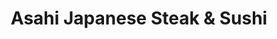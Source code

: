 ---
layout: place
title: Asahi Japanese Steak & Sushi
permalink: /georgia/marietta/asahi-japanese-steak-sushi.html
stateAbbr: GA
stateName: Georgia
cityName: Marietta
seo:
  type: restaurant
  links: http://www.asahimarietta.com/
place_id: ChIJN2DvezFt9YgR_tyo5ulJjEM
photos:
  - name: >-
      places/ChIJN2DvezFt9YgR_tyo5ulJjEM/photos/AeeoHcLtBw3grR4pmYLyus7_h9tFDgCYTojOl-udmRgw_NR5Ey1wYBGOEZP8TiUX9W6oESb8fhUpdjtGzDhApgwYQyGubuz9nkJQpzMVp2qjuTclQZfwbKbxdlZeTd-murLBhbA_eS6Rx_kqX6GBGDp5dWMdtimuEz_da5d0twdaQLUrUo5lLABnIOBv7a3CAfVWoXNAKQhCLoiZXWAatFCQYisgGk8HGJvfKZzP8HJlmNNscnZTNRtfk_joa7hYLOJwG3vHcDo6xBURsVE3poBTPVoSXr3A_LsE6i_i-y0UAa2TjF3s29-tyKGdQaw1x-pCeO-mJzxvaUffo6kPhQgSRiPLNIhE4aMRQuKIfI8vfSgDmMmi8p4pGEQSqVB2Rsh4Y60tY0GWhanKqTdGemgeiWjLfuhBg480bnVVUFofE-uMIGWC
    widthPx: 4080
    heightPx: 3072
    authorAttributions:
      - displayName: Milton Courts
        uri: https://maps.google.com/maps/contrib/100454068167312381603
        photoUri: >-
          https://lh3.googleusercontent.com/a-/ALV-UjUjQtgAXo7g8amZNzm3ZHYKypMhYBq1VIJSKb5XzBCXZi9UdI2ZGw=s100-p-k-no-mo
    flagContentUri: >-
      https://www.google.com/local/imagery/report/?cb_client=maps_api_places.places_api&image_key=!1e10!2sCIHM0ogKEICAgID1u7f97gE&hl=en-US
    googleMapsUri: >-
      https://www.google.com/maps/place//data=!3m4!1e2!3m2!1sCIHM0ogKEICAgID1u7f97gE!2e10!4m2!3m1!1s0x88f56d317bef6037:0x438c49e9e6a8dcfe
  - name: >-
      places/ChIJN2DvezFt9YgR_tyo5ulJjEM/photos/AeeoHcLX61BG5v-ZQh1an6M4OGB7yh7Fq5n5KHVXKzvNsox4B2eQyPwY-8g5G-aLHJ0NKEgT50vQZdIlVwgJkBf2JYaRTFsoNddqEAV2ws-TK2sXSjxdEA75bpsaFj8XKEW4fV-GqyXSJcvnJpHe8DaoTYYXj-n2ZBrbSDZxm9UZ1mKnwNhzc0wYUPs9K3yFheH20MxKZwPFD3wYnoWNpi9NuGTtJFQ1rr1P5tAco8ExdK-ZWwukHpw73wDe1BrbIMLIIZUEE5N1zXHiabXSwBXiXDdf3qmJCQqzOcV4NnxyLevqYvHRLwVpeWvN2et7WCTTyhrBErrfdF37rzdcSQhQStQn688Q_LxBPmTBFZ3XMZ-CccvUMgM0ySG_NEok5ZAkeBB_eJMfZUFvTVRMx7OskcaAH5NnYhYRPx834EitHMaashvT
    widthPx: 4032
    heightPx: 3024
    authorAttributions:
      - displayName: Natalia Freeman
        uri: https://maps.google.com/maps/contrib/117558185407399350002
        photoUri: >-
          https://lh3.googleusercontent.com/a-/ALV-UjXNaGK3yy5fyU-WY3NtMZJZHtGUriuxSyxf6mcnoEjGWROUgMw=s100-p-k-no-mo
    flagContentUri: >-
      https://www.google.com/local/imagery/report/?cb_client=maps_api_places.places_api&image_key=!1e10!2sCIHM0ogKEICAgICWz837lwE&hl=en-US
    googleMapsUri: >-
      https://www.google.com/maps/place//data=!3m4!1e2!3m2!1sCIHM0ogKEICAgICWz837lwE!2e10!4m2!3m1!1s0x88f56d317bef6037:0x438c49e9e6a8dcfe
  - name: >-
      places/ChIJN2DvezFt9YgR_tyo5ulJjEM/photos/AeeoHcJfq1dZz4lKqcue22IQ-W7oe4nV6k3xEbFYugLfT8Mk8TjlZjgU02PsIix1azSeqwQGWvlE4ycYnlUpy2RyIp7QcQE3Fzd8aBbJZmWpczJqSjXDPQKpNBHByzC-QN5-D9XkIBEYCpa9a-SnkEsDYWoUAmjOEj7G1RhLqpC_9DL82V58sII5Xn-GMnl3kPA89N4UvB3RUdwBtWWrWYdv7AXKA_5a8EdViDe74AAxPLYV3YUcsSNYrbcRXT49Wk4yw0-ibNgnomlcDOSFKHdcReJtFVecNmUH8pQPueyqDuqgq21yQRfwQYyNt4tZXQT8k61bXTfhtorJd_XZZV6I-yoycYnTLvCJ8T78oc8XPxN7kZokuS8hZao5ub_Na6JxwAAj8s8n82YOYjYRo8YYTxjDMN-rnoxgFugspPBARBRjkw
    widthPx: 4048
    heightPx: 3036
    authorAttributions:
      - displayName: Google Top Reviewers
        uri: https://maps.google.com/maps/contrib/101560235070244255435
        photoUri: >-
          https://lh3.googleusercontent.com/a-/ALV-UjW4EyEzzimfOsEgNiaAD8zD17wbK4k1SNFjwnNa_4JlK4hINYrm5Q=s100-p-k-no-mo
    flagContentUri: >-
      https://www.google.com/local/imagery/report/?cb_client=maps_api_places.places_api&image_key=!1e10!2sCIHM0ogKEICAgICEyaucTw&hl=en-US
    googleMapsUri: >-
      https://www.google.com/maps/place//data=!3m4!1e2!3m2!1sCIHM0ogKEICAgICEyaucTw!2e10!4m2!3m1!1s0x88f56d317bef6037:0x438c49e9e6a8dcfe
  - name: >-
      places/ChIJN2DvezFt9YgR_tyo5ulJjEM/photos/AeeoHcLTQwzVsmNdSpLF4312ajXSRuRYyVhM2AmBf3vFCY467opVw0NTbsO-o1Cg4YRPgxVddMcPRWElBYvvrlFOYgOI9ka9u3eo8GQqs0Ip41kjOMR6kI8j72z3exruPPIy4lTblGWGTiMUgJvLp_578JiffQ6OklJmv_tbpZPuOiFXKODZxLuuLVnxOyRIKWiZ32VaqMaA3SrNNDtI54Wza-Xx5kC6VGcrIAYCZLM3VELYazCfhptxZApAd9oOX66qzzFMbgcBtlvj40RLIyykgo9vpQQneOoz3sSXLA6K761jBEZBNiZtkQgKpONaUR23a_vrKkkAV9jMoCakqT-lKFT01GvD2zB54U8eb2j7KFy7PsVHgYWkSQYRcalJAUMc1kSUtrxO580M6-FautZDXODts5DN4MwHYkXTO9c72nqpA1lW
    widthPx: 4032
    heightPx: 3024
    authorAttributions:
      - displayName: Julio Cesar Mayo Chavez
        uri: https://maps.google.com/maps/contrib/117686527306532667772
        photoUri: >-
          https://lh3.googleusercontent.com/a-/ALV-UjVP-rLF1A1idfRrTy7NVdX8mDiCUCJ0zO5F-RqU7s_lqy1rU9iEUg=s100-p-k-no-mo
    flagContentUri: >-
      https://www.google.com/local/imagery/report/?cb_client=maps_api_places.places_api&image_key=!1e10!2sCIHM0ogKEICAgICdr9ulggE&hl=en-US
    googleMapsUri: >-
      https://www.google.com/maps/place//data=!3m4!1e2!3m2!1sCIHM0ogKEICAgICdr9ulggE!2e10!4m2!3m1!1s0x88f56d317bef6037:0x438c49e9e6a8dcfe
  - name: >-
      places/ChIJN2DvezFt9YgR_tyo5ulJjEM/photos/AeeoHcJ-hcIhG4GxTQHKnSDwsFqG94VrH2uT2rQIi6xKDPbl9wxo8rGJGzuYKYtfTGeLEeV-uQGqcB3C7Alc19lYBeGKGqrhbZrJyroOEoNF8McSNTxn5NJyVg2TvfLvoRTtL4lfJyPK_5-fdnFfl2W7xfBp2ePP2madwC0iL8ctHhbpRPQnN3duJs7tXxKTs3YvPjK2GkqIBFVP2n9FyisyvmM5rnCUlJ6Y_QqhmtTu8TpapMt9n8DDk9kx4LPaHpAT4oeGVYA2dZlYqaKh04sQxBd9b5z5VreEdIuQL8BxAm4tfWN5Gz30K7tMzBEbr9RsaGXEEva9A6Q9JM0lwk3Rx8LmgAmIzgqs45073QPa0n4tc8ky-_1Kg3eiKnJ97GNoYlqZVgbpB1Uy8y0vz22dwF3pWAgibQBaGqqIILTgumRzL3we
    widthPx: 3024
    heightPx: 4032
    authorAttributions:
      - displayName: Julio Cesar Mayo Chavez
        uri: https://maps.google.com/maps/contrib/117686527306532667772
        photoUri: >-
          https://lh3.googleusercontent.com/a-/ALV-UjVP-rLF1A1idfRrTy7NVdX8mDiCUCJ0zO5F-RqU7s_lqy1rU9iEUg=s100-p-k-no-mo
    flagContentUri: >-
      https://www.google.com/local/imagery/report/?cb_client=maps_api_places.places_api&image_key=!1e10!2sCIHM0ogKEICAgICdr9ulogE&hl=en-US
    googleMapsUri: >-
      https://www.google.com/maps/place//data=!3m4!1e2!3m2!1sCIHM0ogKEICAgICdr9ulogE!2e10!4m2!3m1!1s0x88f56d317bef6037:0x438c49e9e6a8dcfe
  - name: >-
      places/ChIJN2DvezFt9YgR_tyo5ulJjEM/photos/AeeoHcK2BF8t4C_kroMTZ0kcApAxRMzk_MjV3UoLuAkB9vnATe8nKQf1fBtEShxIhGtMryEGOTUyRCXIpxilyevHwzct-cIx8NRN1ho3CJeo_MZsTsVKDEED9spuXnteskCDYHcuwQLwcTSOgAUqkeq6OGzTFFDkh1asKrnryjSoJ9ECL-IIWHiIYYBtWQuIOnnRI9_VC2UHXdoS8Z_dkI2g_2DNJhE9ieni-XNt7X7iekYkwbc5l9ZjRVsTVrX6YgQiaMHAz-D06IMUv7B6CBv_lA-eT-Nb23kBtNV9JmiQtfv9d1ZxwuxhEN69XVUrTRE57snpj4tg0whvzzTbEG_mh1YeLIGm7hK65wKEAMVHH2VTGEUsMK3ccEZkqtIHWb59ngQfplmy4sZBiaBzccR-S5Fs5NcJ7wmM4REvSxXR0CDXFA
    widthPx: 4032
    heightPx: 3024
    authorAttributions:
      - displayName: Brian Inman
        uri: https://maps.google.com/maps/contrib/111556929618302954768
        photoUri: >-
          https://lh3.googleusercontent.com/a-/ALV-UjWHsgbizZBkgxp4nue-rExf2-SUQG_lTX65aX_8pOFXXmnXP3Lc=s100-p-k-no-mo
    flagContentUri: >-
      https://www.google.com/local/imagery/report/?cb_client=maps_api_places.places_api&image_key=!1e10!2sCIHM0ogKEICAgIDr17DFHQ&hl=en-US
    googleMapsUri: >-
      https://www.google.com/maps/place//data=!3m4!1e2!3m2!1sCIHM0ogKEICAgIDr17DFHQ!2e10!4m2!3m1!1s0x88f56d317bef6037:0x438c49e9e6a8dcfe
  - name: >-
      places/ChIJN2DvezFt9YgR_tyo5ulJjEM/photos/AeeoHcIm6o4_ygVay_a6F3F0edYzrO5j2uSjzq5K7I7xrnZj5d8O9IQm3M1h9dIqDel9_BnkQesxGzq0xbQ7FhpZpeaIwS5YMJsME1CMAqYPa_oD9K4FPQCJhYWWCRAiDAghj25rB218w4AmATZ6cPTRkIvb279te2oc1x_FEZzZFSXGO2lMf_H7Q3LkCVm5_byMjXBYIGd890u4as53UhBm2zG9JcqIrDQGOlB0zd76xgq3l4mt9mLwkY1dZdv1rKbZ55e7p0adwyXMVSbslMLC_aXHDtfjSnoGeQmWb9DsbOFUIOklXGXp_BYg64b_KhKLCueWuLLa-J8venbO5Og4iYDUkhbqR1RVAOO5k8qXe52ScGzEZY6O0IVVe-4GvCGJu6wKgwSs7odTyD5B7MxHjhbhJQu1pPkRwuwZHv2v1kHCGHxN
    widthPx: 4032
    heightPx: 3024
    authorAttributions:
      - displayName: John Hardin
        uri: https://maps.google.com/maps/contrib/112431200073963334616
        photoUri: >-
          https://lh3.googleusercontent.com/a-/ALV-UjW1yqCg16V9nwyainh8h9mHBwY5znPTPdoKMY-deyzMOF7tWMwokw=s100-p-k-no-mo
    flagContentUri: >-
      https://www.google.com/local/imagery/report/?cb_client=maps_api_places.places_api&image_key=!1e10!2sCIHM0ogKEICAgIDE3M_R5gE&hl=en-US
    googleMapsUri: >-
      https://www.google.com/maps/place//data=!3m4!1e2!3m2!1sCIHM0ogKEICAgIDE3M_R5gE!2e10!4m2!3m1!1s0x88f56d317bef6037:0x438c49e9e6a8dcfe
  - name: >-
      places/ChIJN2DvezFt9YgR_tyo5ulJjEM/photos/AeeoHcIqohjkGD79-UbCqfBEqM5pUeluwv9xJosZ9ERlkAv_dWSjPnV8ft0D4JWZFTQXF2O6F2ABrRNDo25EMxF4jxokcXXpFRLClfaPJLuyVEyiPRMUZKMNwPwyc_LYMahddw536T28gtoa43SUWQeaNRDFCXU9RNe04vTvPe7-uLJYyjrDRgscds1jZkSbdRRujp4k0FNFCttGSiXix2Mh2PmkqU4CO8f9MP97wI3tS_wJlFvDSlDoIBoNrMbt3Ex5gxrlR-lIa1stjrRjeon0rY7Y_hlM5-hHyT3cMTKUiI93ZHsRxdb1Ors_-QrIUiuW1DGcKM1ftT0swfExgY66uucjkdp7lSEw3vPClgRzsr5zSc6BGeGEKV8CNg0rJG1sNhfPIxyQfjD2lBzwbujiC3EWVseJA4W5xNMPkkpD4RYF-XBp
    widthPx: 4032
    heightPx: 3024
    authorAttributions:
      - displayName: John Hardin
        uri: https://maps.google.com/maps/contrib/112431200073963334616
        photoUri: >-
          https://lh3.googleusercontent.com/a-/ALV-UjW1yqCg16V9nwyainh8h9mHBwY5znPTPdoKMY-deyzMOF7tWMwokw=s100-p-k-no-mo
    flagContentUri: >-
      https://www.google.com/local/imagery/report/?cb_client=maps_api_places.places_api&image_key=!1e10!2sCIHM0ogKEICAgIDE3M_R2QE&hl=en-US
    googleMapsUri: >-
      https://www.google.com/maps/place//data=!3m4!1e2!3m2!1sCIHM0ogKEICAgIDE3M_R2QE!2e10!4m2!3m1!1s0x88f56d317bef6037:0x438c49e9e6a8dcfe
  - name: >-
      places/ChIJN2DvezFt9YgR_tyo5ulJjEM/photos/AeeoHcL6UXrYflMudUYhHooFeJowzpEbCmCj47CJ0HLcXvcWzclSvCOahhVJrqcd-JhXpWMGCQDKjp7RAqHzKKRcZ33qCv4MDARnJoK3QSNmThvNj27RGzUWP_sS8SsI6Aur8uVxVT-aPVDWttvxNs6_OJdw_wl4Rf6rph3v_Gbg8CHlnE3wOM8ImKczo8c6G_7gK8s_V3RYambqwJBGUYeCCLkpEw1eZAfwekqPZ-UhhFj6cEaTkDwiXvkcmKj8Yq0rZVSHa4U-76xp8gwDZ63X17yzB5k5EhACB04x7ogLnr2mZqXd7MD5ed8VuHvz_5eietNFkIcVVY4DxXU3GzaemoAsdJfbjOtIUy8aDsikGlzSFpm8pOG0YwMWEpAGmJEQ9GY_zG0vi2CHeEHMBjDPthok22-qnGx5HA39kDXVBXeA-A
    widthPx: 3096
    heightPx: 4128
    authorAttributions:
      - displayName: randy dart
        uri: https://maps.google.com/maps/contrib/113012072096844780803
        photoUri: >-
          https://lh3.googleusercontent.com/a-/ALV-UjVd_f0U5hSI056ZReJhMagnbUravDTPoqFweBwCeG6bBb5vcw8n=s100-p-k-no-mo
    flagContentUri: >-
      https://www.google.com/local/imagery/report/?cb_client=maps_api_places.places_api&image_key=!1e10!2sCIHM0ogKEICAgIDyru7RRQ&hl=en-US
    googleMapsUri: >-
      https://www.google.com/maps/place//data=!3m4!1e2!3m2!1sCIHM0ogKEICAgIDyru7RRQ!2e10!4m2!3m1!1s0x88f56d317bef6037:0x438c49e9e6a8dcfe
  - name: >-
      places/ChIJN2DvezFt9YgR_tyo5ulJjEM/photos/AeeoHcJvvBkvy8tpl3qnJe45yWWWdp8d97Eiqmmbfbp63lWOJnNDlcRVtFvrzJTb8rH4jqhQGTpE20wc57tyPAIfnmGzlI4ELXj7W4YQoRGdpbOCX6gCl85CKuYyl41r8fLQgsjtrgh4QXcQNI2DcEVidi_oYhzoaENVNnetiQ4O0zdJt2RvKV97pTOS7cHbtAcxbQ67ZSfDlk6GMzO_SgJY7IM9GRCQLZ-YXC3hrwU4i4-e661kJtxNqBN35uPjm3G-l7Gn5wxaNt5VcVn84CigaVl9ZlQf3eLA9ZF9r2V690IiYBg5Pq4HrZ_uF_sJXO5pHIgzvGQJYL5e8cJQw0KqHoRfQtmw4kkCtFaQDjC3MPV5Got_GVSBVtu2telZ118HgQoKkxjWFyj6fgx-LXoumWwO6B0Qcvb0cEGGq0SQ9BX-uA
    widthPx: 3264
    heightPx: 1836
    authorAttributions:
      - displayName: Jose Valer
        uri: https://maps.google.com/maps/contrib/114772418140329091879
        photoUri: >-
          https://lh3.googleusercontent.com/a-/ALV-UjXv4PrYaUOLy8ck1rFXriyHbaQIunpEgNIJLYIwnDsB7T2dOo_T=s100-p-k-no-mo
    flagContentUri: >-
      https://www.google.com/local/imagery/report/?cb_client=maps_api_places.places_api&image_key=!1e10!2sCIHM0ogKEICAgIDE2dySbw&hl=en-US
    googleMapsUri: >-
      https://www.google.com/maps/place//data=!3m4!1e2!3m2!1sCIHM0ogKEICAgIDE2dySbw!2e10!4m2!3m1!1s0x88f56d317bef6037:0x438c49e9e6a8dcfe
address: '2960 Shallowford Rd # 311, Marietta, GA 30066, USA'
street: '2960 Shallowford Rd # 311'
city: Marietta
state: GA
zip: '30066'
country: USA
neighborhood: null
latitude: '34.035954'
longitude: '-84.466997'
accessibility_options:
  wheelchairAccessibleParking: true
  wheelchairAccessibleEntrance: true
  wheelchairAccessibleRestroom: true
  wheelchairAccessibleSeating: true
business_status: OPERATIONAL
name: Asahi Japanese Steak & Sushi
google_maps_links:
  directionsUri: >-
    https://www.google.com/maps/dir//''/data=!4m7!4m6!1m1!4e2!1m2!1m1!1s0x88f56d317bef6037:0x438c49e9e6a8dcfe!3e0
  placeUri: https://maps.google.com/?cid=4867346566226697470
  writeAReviewUri: >-
    https://www.google.com/maps/place//data=!4m3!3m2!1s0x88f56d317bef6037:0x438c49e9e6a8dcfe!12e1
  reviewsUri: >-
    https://www.google.com/maps/place//data=!4m4!3m3!1s0x88f56d317bef6037:0x438c49e9e6a8dcfe!9m1!1b1
  photosUri: >-
    https://www.google.com/maps/place//data=!4m3!3m2!1s0x88f56d317bef6037:0x438c49e9e6a8dcfe!10e5
primary_type: Japanese Restaurant
opening_hours:
  regular: null
  current: null
secondary_opening_hours:
  regular:
    weekdayDescriptions: null
    type: null
  current:
    weekdayDescriptions: null
    type: null
phone: (678) 560-0015
price_level: PRICE_LEVEL_MODERATE
price_range: $20 &ndash; $30
rating: '4.1'
rating_count: 0
website: http://www.asahimarietta.com/
description: >-
  Discover Asahi Japanese Steak & Sushi in Marietta, GA$$$Nestled in Marietta,
  GA, Asahi Japanese Steak & Sushi stands out as a welcoming spot for those
  seeking flavorful Japanese dining options. This casual eatery specializes in
  hibachi-grilled dishes and fresh sushi selections, making it a go-to choice
  for anyone exploring sushi restaurants in the area. With its accessible
  features like wheelchair-friendly seating and a menu that includes vegetarian
  choices, it caters to a variety of preferences for a relaxed meal. The
  atmosphere emphasizes dine-in experiences with options for beer and wine,
  enhancing the overall enjoyment of hearty entrees and creative rolls. Whether
  you're in the mood for a quick lunch or an evening out, this spot delivers on
  authentic flavors that keep locals coming back.
generative_summary: >-
  Discover Asahi Japanese Steak & Sushi in Marietta, GA$$$Nestled in Marietta,
  GA, Asahi Japanese Steak & Sushi stands out as a welcoming spot for those
  seeking flavorful Japanese dining options. This casual eatery specializes in
  hibachi-grilled dishes and fresh sushi selections, making it a go-to choice
  for anyone exploring sushi restaurants in the area. With its accessible
  features like wheelchair-friendly seating and a menu that includes vegetarian
  choices, it caters to a variety of preferences for a relaxed meal. The
  atmosphere emphasizes dine-in experiences with options for beer and wine,
  enhancing the overall enjoyment of hearty entrees and creative rolls. Whether
  you're in the mood for a quick lunch or an evening out, this spot delivers on
  authentic flavors that keep locals coming back.
generative_disclosure: Summarized by AI using the Grok-3-Mini model.
reviews:
  - name: >-
      places/ChIJN2DvezFt9YgR_tyo5ulJjEM/reviews/ChdDSUhNMG9nS0VJQ0FnSURyMTdERjlRRRAB
    relativePublishTimeDescription: 8 months ago
    rating: 5
    text:
      text: >-
        Looking to try a new sushi spot and came across other great reviews of
        Asahi so we gave it a try tonight. Our waiter Daniel was very attentive
        and provided great recommendations on different roles and each one was
        delicious. We can’t wait to come back and try more rolls as our stomachs
        ran out of room. A few rolls we tried, Johnson Ferry, Love Love and
        Atomic Bomb all amazing and would order again. We can’t wait to go back
        with friends.
      languageCode: en
    originalText:
      text: >-
        Looking to try a new sushi spot and came across other great reviews of
        Asahi so we gave it a try tonight. Our waiter Daniel was very attentive
        and provided great recommendations on different roles and each one was
        delicious. We can’t wait to come back and try more rolls as our stomachs
        ran out of room. A few rolls we tried, Johnson Ferry, Love Love and
        Atomic Bomb all amazing and would order again. We can’t wait to go back
        with friends.
      languageCode: en
    authorAttribution:
      displayName: Brian Inman
      uri: https://www.google.com/maps/contrib/111556929618302954768/reviews
      photoUri: >-
        https://lh3.googleusercontent.com/a-/ALV-UjWHsgbizZBkgxp4nue-rExf2-SUQG_lTX65aX_8pOFXXmnXP3Lc=s128-c0x00000000-cc-rp-mo-ba6
    publishTime: '2024-07-21T01:43:47.379221Z'
    flagContentUri: >-
      https://www.google.com/local/review/rap/report?postId=ChdDSUhNMG9nS0VJQ0FnSURyMTdERjlRRRAB&d=17924085&t=1
    googleMapsUri: >-
      https://www.google.com/maps/reviews/data=!4m6!14m5!1m4!2m3!1sChdDSUhNMG9nS0VJQ0FnSURyMTdERjlRRRAB!2m1!1s0x88f56d317bef6037:0x438c49e9e6a8dcfe
  - name: >-
      places/ChIJN2DvezFt9YgR_tyo5ulJjEM/reviews/ChZDSUhNMG9nS0VJQ0FnSUNkcjl1bFBBEAE
    relativePublishTimeDescription: a year ago
    rating: 4
    text:
      text: >-
        The service was phenomenal, they are very friendly, professional and
        attentive. The place was clean and well kept. As far as the food, well
        it was not bad but it wasn’t mind blowing either as far as the flavors.
        It’s definitely a decent place to eat. I’ll come back and try again for
        sure. Their sake was pretty good too. Come check it out for yourself but
        be prepared to spend around $40 per person at least.
      languageCode: en
    originalText:
      text: >-
        The service was phenomenal, they are very friendly, professional and
        attentive. The place was clean and well kept. As far as the food, well
        it was not bad but it wasn’t mind blowing either as far as the flavors.
        It’s definitely a decent place to eat. I’ll come back and try again for
        sure. Their sake was pretty good too. Come check it out for yourself but
        be prepared to spend around $40 per person at least.
      languageCode: en
    authorAttribution:
      displayName: Julio Cesar Mayo Chavez
      uri: https://www.google.com/maps/contrib/117686527306532667772/reviews
      photoUri: >-
        https://lh3.googleusercontent.com/a-/ALV-UjVP-rLF1A1idfRrTy7NVdX8mDiCUCJ0zO5F-RqU7s_lqy1rU9iEUg=s128-c0x00000000-cc-rp-mo-ba6
    publishTime: '2024-02-19T15:00:51.507975Z'
    flagContentUri: >-
      https://www.google.com/local/review/rap/report?postId=ChZDSUhNMG9nS0VJQ0FnSUNkcjl1bFBBEAE&d=17924085&t=1
    googleMapsUri: >-
      https://www.google.com/maps/reviews/data=!4m6!14m5!1m4!2m3!1sChZDSUhNMG9nS0VJQ0FnSUNkcjl1bFBBEAE!2m1!1s0x88f56d317bef6037:0x438c49e9e6a8dcfe
  - name: >-
      places/ChIJN2DvezFt9YgR_tyo5ulJjEM/reviews/ChdDSUhNMG9nS0VJQ0FnSUNmaXJfWjFnRRAB
    relativePublishTimeDescription: 3 months ago
    rating: 5
    text:
      text: >-
        All of the employees here are amazing. This lady was giving the
        employees such a hard time and they handled it exceptionally. Food was
        amazing, they were very allergy conscious, 10/10 would always recommend
        this place. I’ve done takeout and dine in, even did a bday here before!
      languageCode: en
    originalText:
      text: >-
        All of the employees here are amazing. This lady was giving the
        employees such a hard time and they handled it exceptionally. Food was
        amazing, they were very allergy conscious, 10/10 would always recommend
        this place. I’ve done takeout and dine in, even did a bday here before!
      languageCode: en
    authorAttribution:
      displayName: Mia Knighton
      uri: https://www.google.com/maps/contrib/105500479215425772736/reviews
      photoUri: >-
        https://lh3.googleusercontent.com/a-/ALV-UjV64bHrIb22VZBvBOqWiDiF6_pOAhsOhWv3bHjQnC55NYD624pudg=s128-c0x00000000-cc-rp-mo
    publishTime: '2024-12-27T22:41:06.402406Z'
    flagContentUri: >-
      https://www.google.com/local/review/rap/report?postId=ChdDSUhNMG9nS0VJQ0FnSUNmaXJfWjFnRRAB&d=17924085&t=1
    googleMapsUri: >-
      https://www.google.com/maps/reviews/data=!4m6!14m5!1m4!2m3!1sChdDSUhNMG9nS0VJQ0FnSUNmaXJfWjFnRRAB!2m1!1s0x88f56d317bef6037:0x438c49e9e6a8dcfe
  - name: >-
      places/ChIJN2DvezFt9YgR_tyo5ulJjEM/reviews/ChZDSUhNMG9nS0VJQ0FnSUNYdjRtMlNREAE
    relativePublishTimeDescription: 5 months ago
    rating: 3
    text:
      text: >-
        The food was on par with most hibachi places but the service was very
        slow.  We only waited 15 minutes to be seated, but it took another 45
        minutes before they even started.  We have a full table at the 20 minute
        mark.


        Food was prepared well, it just took a really long time.  Then, from the
        chef leaving to getting an ice cream desert was another 20 minutes. 
        Customers were actually getting their own to-go containers and just
        leaving.  2 hours for dinner just seems too long.
      languageCode: en
    originalText:
      text: >-
        The food was on par with most hibachi places but the service was very
        slow.  We only waited 15 minutes to be seated, but it took another 45
        minutes before they even started.  We have a full table at the 20 minute
        mark.


        Food was prepared well, it just took a really long time.  Then, from the
        chef leaving to getting an ice cream desert was another 20 minutes. 
        Customers were actually getting their own to-go containers and just
        leaving.  2 hours for dinner just seems too long.
      languageCode: en
    authorAttribution:
      displayName: Martin Burrow
      uri: https://www.google.com/maps/contrib/115452551746574588924/reviews
      photoUri: >-
        https://lh3.googleusercontent.com/a-/ALV-UjWlyZtE41Hz_bKW6xjnOLOO5t9tTmx6AN5z7dbtuAS2OUQmZB7f0w=s128-c0x00000000-cc-rp-mo-ba7
    publishTime: '2024-10-22T12:21:45.153319Z'
    flagContentUri: >-
      https://www.google.com/local/review/rap/report?postId=ChZDSUhNMG9nS0VJQ0FnSUNYdjRtMlNREAE&d=17924085&t=1
    googleMapsUri: >-
      https://www.google.com/maps/reviews/data=!4m6!14m5!1m4!2m3!1sChZDSUhNMG9nS0VJQ0FnSUNYdjRtMlNREAE!2m1!1s0x88f56d317bef6037:0x438c49e9e6a8dcfe
  - name: >-
      places/ChIJN2DvezFt9YgR_tyo5ulJjEM/reviews/ChdDSUhNMG9nS0VJQ0FnSUN2dktTSHFRRRAB
    relativePublishTimeDescription: 4 months ago
    rating: 5
    text:
      text: >-
        Took my small staff for a holiday party this evening. The food was
        delicious! The waitstaff and hibachi chef were wonderful! A very
        enjoyable evening! Will definitely be back!
      languageCode: en
    originalText:
      text: >-
        Took my small staff for a holiday party this evening. The food was
        delicious! The waitstaff and hibachi chef were wonderful! A very
        enjoyable evening! Will definitely be back!
      languageCode: en
    authorAttribution:
      displayName: Andrea Hall
      uri: https://www.google.com/maps/contrib/111340694246673177238/reviews
      photoUri: >-
        https://lh3.googleusercontent.com/a-/ALV-UjUWHTiqMUiKcTi--iKTH3UoRZYYpE2zifmKJHG_hzxB3l3usQ=s128-c0x00000000-cc-rp-mo
    publishTime: '2024-12-09T01:12:10.560849Z'
    flagContentUri: >-
      https://www.google.com/local/review/rap/report?postId=ChdDSUhNMG9nS0VJQ0FnSUN2dktTSHFRRRAB&d=17924085&t=1
    googleMapsUri: >-
      https://www.google.com/maps/reviews/data=!4m6!14m5!1m4!2m3!1sChdDSUhNMG9nS0VJQ0FnSUN2dktTSHFRRRAB!2m1!1s0x88f56d317bef6037:0x438c49e9e6a8dcfe
review_summary: >-
  What Visitors Are Saying$$$Folks who've dined at Asahi often rave about the
  friendly service and tasty sushi rolls that hit the spot every time. Many
  highlight how the staff goes the extra mile with helpful recommendations and
  attention to dietary needs, making it a solid pick for groups or families.
  While the food consistently impresses with its fresh flavors and variety, a
  few mentions note that waits can sometimes stretch longer than expected,
  though it's generally worth it for the quality. Overall, it's praised as a
  reliable choice for casual Japanese meals, with highlights on the enjoyable
  hibachi experience and satisfying portions. If you're on the hunt for a
  welcoming vibe and dependable dishes, this place tends to leave diners eager
  to return for more.
review_disclosure: Summarized by AI using the Grok-3-Mini model.
parking_options:
  freeParkingLot: true
  freeStreetParking: true
  paidStreetParking: false
  valetParking: false
payment_options:
  acceptsCreditCards: true
  acceptsDebitCards: true
  acceptsCashOnly: false
  acceptsNfc: true
allow_dogs: null
curbside_pickup: null
delivery: true
dine_in: true
good_for_children: true
good_for_groups: true
good_for_sports: false
live_music: false
menu_for_children: true
outdoor_seating: false
reservable: true
restroom: true
serves_beer: true
serves_breakfast: false
serves_brunch: false
serves_cocktails: null
serves_coffee: null
serves_dinner: true
serves_dessert: true
serves_lunch: true
serves_vegetarian_food: true
serves_wine: true
takeout: true
update_category: pro
places_description: >-
  Varied hibachi, tempura & sushi options fill the menu at this informal
  establishment.

---